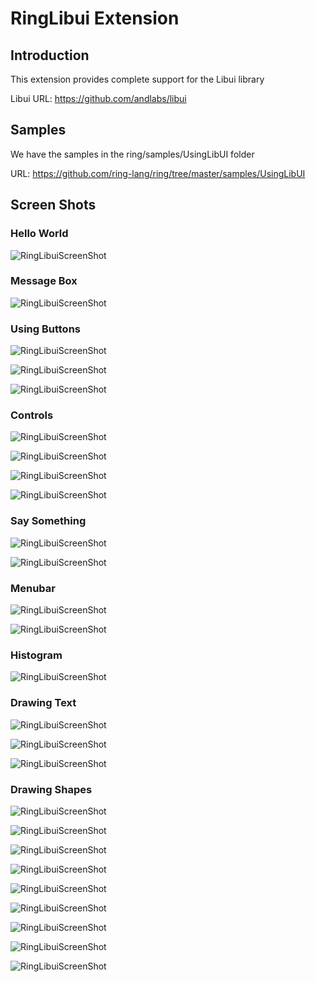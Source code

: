 # RingLibui Extension

## Introduction

This extension provides complete support for the Libui library

Libui URL: https://github.com/andlabs/libui

## Samples

We have the samples in the ring/samples/UsingLibUI folder

URL: https://github.com/ring-lang/ring/tree/master/samples/UsingLibUI

## Screen Shots

### Hello World

![RingLibuiScreenShot](https://github.com/ring-lang/ring/blob/master/documents/source/libui_1.png)

### Message Box

![RingLibuiScreenShot](https://github.com/ring-lang/ring/blob/master/documents/source/libui_2.png)

### Using Buttons

![RingLibuiScreenShot](https://github.com/ring-lang/ring/blob/master/documents/source/libui_3.png)

![RingLibuiScreenShot](https://github.com/ring-lang/ring/blob/master/documents/source/libui_4.png)

![RingLibuiScreenShot](https://github.com/ring-lang/ring/blob/master/documents/source/libui_5.png)

### Controls

![RingLibuiScreenShot](https://github.com/ring-lang/ring/blob/master/documents/source/libui_6.png)

![RingLibuiScreenShot](https://github.com/ring-lang/ring/blob/master/documents/source/libui_7.png)

![RingLibuiScreenShot](https://github.com/ring-lang/ring/blob/master/documents/source/libui_8.png)

![RingLibuiScreenShot](https://github.com/ring-lang/ring/blob/master/documents/source/libui_9.png)

### Say Something

![RingLibuiScreenShot](https://github.com/ring-lang/ring/blob/master/documents/source/libui_10.png)

![RingLibuiScreenShot](https://github.com/ring-lang/ring/blob/master/documents/source/libui_11.png)

### Menubar

![RingLibuiScreenShot](https://github.com/ring-lang/ring/blob/master/documents/source/libui_12.png)

![RingLibuiScreenShot](https://github.com/ring-lang/ring/blob/master/documents/source/libui_13.png)

### Histogram

![RingLibuiScreenShot](https://github.com/ring-lang/ring/blob/master/documents/source/libui_14.png)

### Drawing Text

![RingLibuiScreenShot](https://github.com/ring-lang/ring/blob/master/documents/source/libui_15.png)

![RingLibuiScreenShot](https://github.com/ring-lang/ring/blob/master/documents/source/libui_16.png)

![RingLibuiScreenShot](https://github.com/ring-lang/ring/blob/master/documents/source/libui_17.png)

### Drawing Shapes

![RingLibuiScreenShot](https://github.com/ring-lang/ring/blob/master/documents/source/libui_18.png)

![RingLibuiScreenShot](https://github.com/ring-lang/ring/blob/master/documents/source/libui_19.png)

![RingLibuiScreenShot](https://github.com/ring-lang/ring/blob/master/documents/source/libui_20.png)

![RingLibuiScreenShot](https://github.com/ring-lang/ring/blob/master/documents/source/libui_21.png)

![RingLibuiScreenShot](https://github.com/ring-lang/ring/blob/master/documents/source/libui_22.png)

![RingLibuiScreenShot](https://github.com/ring-lang/ring/blob/master/documents/source/libui_23.png)

![RingLibuiScreenShot](https://github.com/ring-lang/ring/blob/master/documents/source/libui_24.png)

![RingLibuiScreenShot](https://github.com/ring-lang/ring/blob/master/documents/source/libui_25.png)

![RingLibuiScreenShot](https://github.com/ring-lang/ring/blob/master/documents/source/libui_26.png)